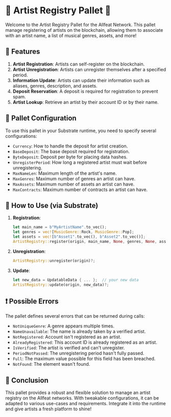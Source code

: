 # 🎵 Artist Registry Pallet 🎵

Welcome to the Artist Registry Pallet for the Allfeat Network. This pallet manage registering of artists on the blockchain, allowing them to associate with an artist name, a list of musical genres, assets, and more!

## 🌟 Features

1. **Artist Registration**: Artists can self-register on the blockchain.
2. **Artist Unregistration**: Artists can unregister themselves after a specified period.
3. **Information Update**: Artists can update their information such as aliases, genres, description, and assets.
4. **Deposit Reservation**: A deposit is required for registration to prevent spam.
5. **Artist Lookup**: Retrieve an artist by their account ID or by their name.

## 🔧 Pallet Configuration

To use this pallet in your Substrate runtime, you need to specify several configurations:

- `Currency`: How to handle the deposit for artist creation.
- `BaseDeposit`: The base deposit required for registration.
- `ByteDeposit`: Deposit per byte for placing data hashes.
- `UnregisterPeriod`: How long a registered artist must wait before unregistering.
- `MaxNameLen`: Maximum length of the artist's name.
- `MaxGenres`: Maximum number of genres an artist can have.
- `MaxAssets`: Maximum number of assets an artist can have.
- `MaxContracts`: Maximum number of contracts an artist can have.

## 🚀 How to Use (via Substrate)

1. **Registration**:
    ```rust
    let main_name = b"MyArtistName".to_vec();
    let genres = vec![MusicGenre::Rock, MusicGenre::Pop];
    let assets = vec![b"Asset1".to_vec(), b"Asset2".to_vec()];
    ArtistRegistry::register(origin, main_name, None, genres, None, assets)?;
    ```

2. **Unregistration**:
    ```rust
    ArtistRegistry::unregister(origin)?;
    ```

3. **Update**:
    ```rust
    let new_data = UpdatableData { ... };  // your new data
    ArtistRegistry::update(origin, new_data)?;
    ```

## ❗ Possible Errors

The pallet defines several errors that can be returned during calls:

- `NotUniqueGenre`: A genre appears multiple times.
- `NameUnavailable`: The name is already taken by a verified artist.
- `NotRegistered`: Account isn't registered as an artist.
- `AlreadyRegistered`: This account ID is already registered as an artist.
- `IsVerified`: The artist is verified and can't unregister.
- `PeriodNotPassed`: The unregistering period hasn't fully passed.
- `Full`: The maximum value possible for this field has been breached.
- `NotFound`: The element wasn't found.

## 💌 Conclusion

This pallet provides a robust and flexible solution to manage an artist registry on the Allfeat networks. With tweakable configurations, it can be adapted to various use-cases and requirements. Integrate it into the runtime and give artists a fresh platform to shine!